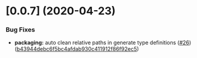 # [0.0.7] (2020-04-23)

### Bug Fixes

* **packaging:** auto clean relative paths in generate type definitions ([#26](https://github.com/BzenkoSergey/ng-cron/issues/26)) ([b43944debc6f5bc4afdab930c411912f86f92ec5](https://github.com/BzenkoSergey/ng-cron/commit/b43944debc6f5bc4afdab930c411912f86f92ec5))

